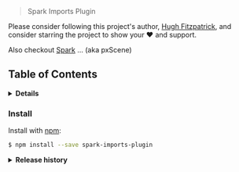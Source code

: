 
> Spark Imports Plugin

Please consider following this project's author, [Hugh Fitzpatrick](https://github.com/FitzerIRL), and consider starring the project to show your :heart: and support.

Also checkout [Spark](https://github.com/pxscene/pxCore) ... (aka pxScene)

## Table of Contents

<details>
<summary><strong>Details</strong></summary>

- [Install](#install)
- [What is spark-imports-plugin?](#what-is-spark-imports-plugin)
- [Getting started](#getting-started)
  * [Installing spark-imports-plugin](#installing-spark-imports-plugin)
  * [Usage](#usage)
- [Documentation](#documentation)
  * [Escaping](#escaping)
- [API](#api)
- [Options](#options)
  * [options.basename](#optionsbasename)

- [About](#about)

</details>

### Install

Install with [npm](https://www.npmjs.com/):

```sh
$ npm install --save spark-imports-plugin
```

<details>
<summary><strong>Release history</strong></summary>

## History

### key

* `added`: for new features
* `changed`: for changes in existing functionality
* `deprecated`: for once-stable features removed in upcoming releases
* `removed`: for deprecated features removed in this release
* `fixed`: for any bug fixes
* `bumped`: updated dependencies, only minor or higher will be listed.

### [1.0.0](https://github.com/FitzerIRL/spark-imports-plugin) - 2018-09-12

**Initial Release**

* Initial release of the loader

### Author

**Hugh Fitzpatrick**

* [linkedin/in/hughfitzpatrick](https://www.linkedin.com/in/hugh-fitzpatrick-734b08)
* [github/hughfitzpatrick](https://github.com/FitzerIRL)
* [twitter/hughfitzpatrick](https://twitter.com/binaryblobs)

### License

Copyright © 2018, [Hugh Fitzpatrick](https://github.com/FitzerIRL).
Released under the [MIT License](LICENSE).

***
# spark-imports-plugin
